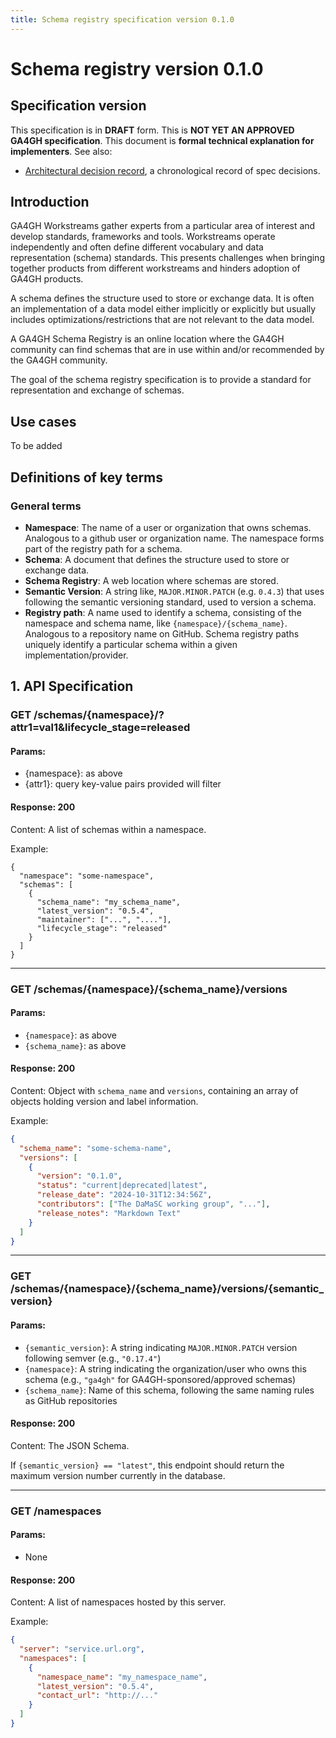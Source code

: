 ```yaml
---
title: Schema registry specification version 0.1.0
---
```


<!-- Table of contents: 
* The generated Toc will be an unordered list
{:toc} -->

# Schema registry version 0.1.0

<!-- Table of contents:

[TOC] -->

## Specification version

This specification is in **DRAFT** form. This is **NOT YET AN APPROVED GA4GH specification**. This document is **formal technical explanation for implementers**. See also:

- [Architectural decision record](decision_record.md), a chronological record of spec decisions.

## Introduction

GA4GH Workstreams gather experts from a particular area of interest and develop standards, frameworks and tools.  Workstreams operate independently and often define different vocabulary and data representation (schema) standards. This presents challenges when bringing together products from different workstreams and hinders adoption of GA4GH products.

A schema defines the structure used to store or exchange data. It is often an implementation of a data model either implicitly or explicitly but usually includes optimizations/restrictions that are not relevant to the data model. 

A GA4GH Schema Registry is an online location where the GA4GH community can find schemas that are in use within and/or recommended by the GA4GH community.

The goal of the schema registry specification is to provide a standard for representation and exchange of schemas. 

## Use cases

To be added

## Definitions of key terms

### General terms

- **Namespace**: The name of a user or organization that owns schemas. Analogous to a github user or organization name. The namespace forms part of the registry path for a schema.
- **Schema**: A document that defines the structure used to store or exchange data.
- **Schema Registry**: A web location where schemas are stored.
- **Semantic Version**: A string like, `MAJOR.MINOR.PATCH` (e.g. `0.4.3`) that uses following the semantic versioning standard, used to version a schema.
- **Registry path**: A name used to identify a schema, consisting of the namespace and schema name, like `{namespace}/{schema_name}`. Analogous to a repository name on GitHub. Schema registry paths uniquely identify a particular schema within a given implementation/provider.


## 1. API Specification

### GET /schemas/{namespace}/?attr1=val1&lifecycle_stage=released

#### Params: 

- {namespace}: as above
- {attr1}: query key-value pairs provided will filter 

#### Response: 200

Content: A list of schemas within a namespace.

Example: 

```
{
  "namespace": "some-namespace",
  "schemas": [
    {
      "schema_name": "my_schema_name",
      "latest_version": "0.5.4",
      "maintainer": ["...", "...."],
      "lifecycle_stage": "released"
    }
  ]
}
```

---

### GET /schemas/{namespace}/{schema_name}/versions

#### Params: 

- `{namespace}`: as above  
- `{schema_name}`: as above  

#### Response: 200  

Content: Object with `schema_name` and `versions`, containing an array of objects holding version and label information.  

Example:  

```json
{
  "schema_name": "some-schema-name",
  "versions": [
    {
      "version": "0.1.0",
      "status": "current|deprecated|latest",
      "release_date": "2024-10-31T12:34:56Z",
      "contributors": ["The DaMaSC working group", "..."],
      "release_notes": "Markdown Text"
    }
  ]
}
```

---

### GET /schemas/{namespace}/{schema_name}/versions/{semantic_version}

#### Params: 

- `{semantic_version}`: A string indicating `MAJOR.MINOR.PATCH` version following semver (e.g., `"0.17.4"`)  
- `{namespace}`: A string indicating the organization/user who owns this schema (e.g., `"ga4gh"` for GA4GH-sponsored/approved schemas)  
- `{schema_name}`: Name of this schema, following the same naming rules as GitHub repositories  

#### Response: 200  

Content: The JSON Schema.  

If `{semantic_version} == "latest"`, this endpoint should return the maximum version number currently in the database.  

---

### GET /namespaces

#### Params:  

- None  

#### Response: 200  

Content: A list of namespaces hosted by this server.  

Example:  

```json
{
  "server": "service.url.org",
  "namespaces": [
    {
      "namespace_name": "my_namespace_name",
      "latest_version": "0.5.4",
      "contact_url": "http://..."
    }
  ]
}
```  
